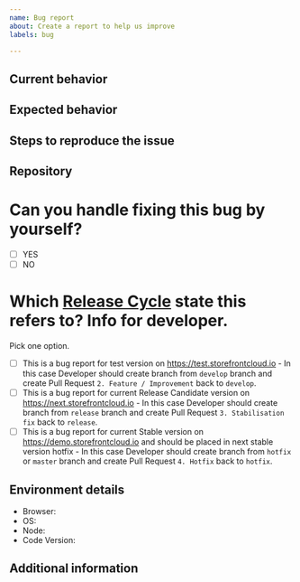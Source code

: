 ```yaml
---
name: Bug report
about: Create a report to help us improve
labels: bug

---
```


## Current behavior
<!--  Describe the current behavior pointing exactly why it's not working as intended. -->



## Expected behavior
<!-- Describe what the desired behavior should be. -->



## Steps to reproduce the issue
<!--
Please provide the steps to reproduce and if possible a *minimal reproducible example* of the problem via
https://stackblitz.com or with a screenshot if it's more accurate.
 -->



## Repository
<!-- If possible, share a repository link where this problem occurs -->



# Can you handle fixing this bug by yourself?

- [ ] YES
- [ ] NO

# Which [Release Cycle](https://docs.vuestorefront.io/guide/basics/release-cycle.html) state this refers to? Info for developer.
Pick one option.

- [ ] This is a bug report for test version on https://test.storefrontcloud.io - In this case Developer should create branch from `develop` branch and create Pull Request `2. Feature / Improvement` back to `develop`.
- [ ] This is a bug report for current Release Candidate version on https://next.storefrontcloud.io - In this case Developer should create branch from `release` branch and create Pull Request `3. Stabilisation fix` back to `release`.
- [ ] This is a bug report for current Stable version on https://demo.storefrontcloud.io and should be placed in next stable version hotfix - In this case Developer should create branch from `hotfix` or `master` branch and create Pull Request `4. Hotfix` back to `hotfix`.

## Environment details
<!-- Please provide all the informations required below. -->
- Browser: <!-- Your browser, version -->
- OS: <!-- Your operating system, version -->
- Node: <!-- Version of Node.js used to run the project -->
- Code Version: <!-- Tag, branch or commit determining which version of code is used -->

## Additional information
<!-- If you think that any additional information would be useful, please provide them here. -->

